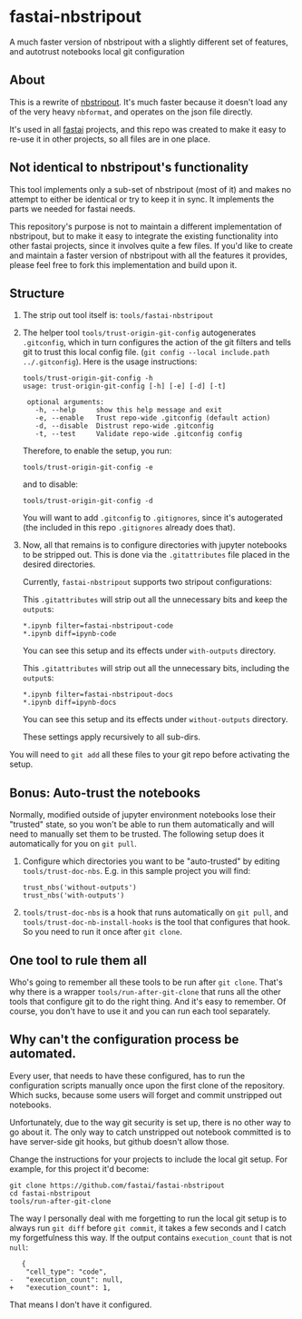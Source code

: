 # fastai-nbstripout

A much faster version of nbstripout with a slightly different set of features, and autotrust notebooks local git configuration

## About

This is a rewrite of [nbstripout](https://github.com/kynan/nbstripout). It's much faster because it doesn't load any of the very heavy `nbformat`, and operates on the json file directly.

It's used in all [fastai](https://github.com/fastai/) projects, and this repo was created to make it easy to re-use it in other projects, so all files are in one place.

## Not identical to nbstripout's functionality

This tool implements only a sub-set of nbstripout (most of it) and makes no attempt to either be identical or try to keep it in sync. It implements the parts we needed for fastai needs.

This repository's purpose is not to maintain a different implementation of nbstripout, but to make it easy to integrate the existing functionality into other fastai projects, since it involves quite a few files. If you'd like to create and maintain a faster version of nbstripout with all the features it provides, please feel free to fork this implementation and build upon it.

## Structure

1. The strip out tool itself is: `tools/fastai-nbstripout`

2. The helper tool `tools/trust-origin-git-config` autogenerates `.gitconfig`, which in turn configures the action of the git filters and tells git to trust this local config file. (`git config --local include.path ../.gitconfig`). Here is the usage instructions:

   ```
   tools/trust-origin-git-config -h
   usage: trust-origin-git-config [-h] [-e] [-d] [-t]

    optional arguments:
      -h, --help     show this help message and exit
      -e, --enable   Trust repo-wide .gitconfig (default action)
      -d, --disable  Distrust repo-wide .gitconfig
      -t, --test     Validate repo-wide .gitconfig config
   ```

   Therefore, to enable the setup, you run:
   ```
   tools/trust-origin-git-config -e
   ```
   and to disable:
   ```
   tools/trust-origin-git-config -d
   ```
   You will want to add `.gitconfig` to `.gitignores`, since it's autogerated (the included in this repo `.gitignores` already does that).

3. Now, all that remains is to configure directories with jupyter notebooks to be stripped out. This is done via the `.gitattributes` file placed in the desired directories.

   Currently, `fastai-nbstripout` supports two stripout configurations:

   This `.gitattributes` will strip out all the unnecessary bits and keep the `output`s:
   ```
   *.ipynb filter=fastai-nbstripout-code
   *.ipynb diff=ipynb-code
   ```
   You can see this setup and its effects under `with-outputs` directory.

   This `.gitattributes` will strip out all the unnecessary bits, including the `output`s:

   ```
   *.ipynb filter=fastai-nbstripout-docs
   *.ipynb diff=ipynb-docs
   ```
   You can see this setup and its effects under `without-outputs` directory.

   These settings apply recursively to all sub-dirs.

You will need to `git add` all these files to your git repo before activating the setup.

## Bonus: Auto-trust the notebooks

Normally, modified outside of jupyter environment notebooks lose their "trusted" state, so you won't be able to run them automatically and will need to manually set them to be trusted. The following setup does it automatically for you on `git pull`.

1. Configure which directories you want to be "auto-trusted" by editing `tools/trust-doc-nbs`. E.g. in this sample project you will find:

   ```
   trust_nbs('without-outputs')
   trust_nbs('with-outputs')
   ```

2. `tools/trust-doc-nbs` is a hook that runs automatically on `git pull`, and `tools/trust-doc-nb-install-hooks` is the tool that configures that hook. So you need to run it once after `git clone`.

## One tool to rule them all

Who's going to remember all these tools to be run after `git clone`. That's why there is a wrapper `tools/run-after-git-clone` that runs all the other tools that configure git to do the right thing. And it's easy to remember. Of course, you don't have to use it and you can run each tool separately.

## Why can't the configuration process be automated.

Every user, that needs to have these configured, has to run the configuration scripts manually once upon the first clone of the repository. Which sucks, because some users will forget and commit unstripped out notebooks.

Unfortunately, due to the way git security is set up, there is no other way to go about it. The only way to catch unstripped out notebook committed is to have server-side git hooks, but github doesn't allow those.

Change the instructions for your projects to include the local git setup. For example, for this project it'd become:

   ```
   git clone https://github.com/fastai/fastai-nbstripout
   cd fastai-nbstripout
   tools/run-after-git-clone
   ```

The way I personally deal with me forgetting to run the local git setup is to always run `git diff` before `git commit`, it takes a few seconds and I catch my forgetfulness this way. If the output contains `execution_count` that is not `null`:

   ```
      {
       "cell_type": "code",
   -   "execution_count": null,
   +   "execution_count": 1,
   ```
That means I don't have it configured.
